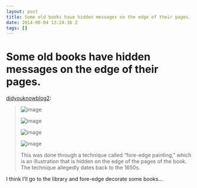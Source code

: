 ```yaml
---
layout: post
title: Some old books have hidden messages on the edge of their pages.
date: 2014-06-04 13:24:36 Z
tags: []
---
```

# Some old books have hidden messages on the edge of their pages.

[didyouknowblog2](http://didyouknowblog.net/post/86754236631/some-old-books-have-hidden-messages-on-the-edge-of):

> ![image](https://66.media.tumblr.com/823fe37e1cd541ca774a53245d6c0aca/tumblr_inline_plnjkaGEZr1snpcgy_540.jpg)
> 
> ![image](https://66.media.tumblr.com/911adab5bf7d32800386844396e1e030/tumblr_inline_plnjkaYq421snpcgy_540.jpg)
> 
> ![image](https://66.media.tumblr.com/4792470abdcfb26f67e74b70d3f5b291/tumblr_inline_plnjkaI5HF1snpcgy_540.gif)
> 
> ![image](https://66.media.tumblr.com/679c572c38a997635180b956b84b8fe9/tumblr_inline_plnjkbQV7h1snpcgy_540.gif)
> 
> This was done through a technique called “fore-edge painting,” which is an illustration that is hidden on the edge of the pages of the book. The technique allegedly dates back to the 1650s.

I think I’ll go to the library and fore-edge decorate some books…
